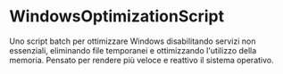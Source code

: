 # WindowsOptimizationScript
Uno script batch per ottimizzare Windows disabilitando servizi non essenziali, eliminando file temporanei e ottimizzando l'utilizzo della memoria. Pensato per rendere più veloce e reattivo il sistema operativo.

